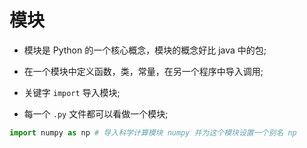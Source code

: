 # 模块

- 模块是 Python 的一个核心概念，模块的概念好比 java 中的包;

- 在一个模块中定义函数，类，常量，在另一个程序中导入调用;

- 关键字 `import` 导入模块;

- 每一个 `.py` 文件都可以看做一个模块;

```python
import numpy as np # 导入科学计算模块 numpy 并为这个模块设置一个别名 np
```

